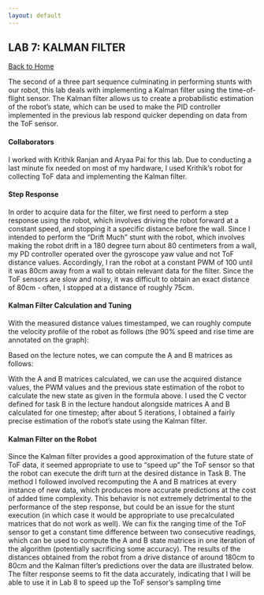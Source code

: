 ```yaml
---
layout: default
---
```


## LAB 7: KALMAN FILTER

[Back to Home](./index.html)

The second of a three part sequence culminating in performing stunts with our robot, this lab deals with implementing a Kalman filter using the time-of-flight sensor. The Kalman filter allows us to create a probabilistic estimation of the robot’s state, which can be used to make the PID controller implemented in the previous lab respond quicker depending on data from the ToF sensor.

#### Collaborators

I worked with Krithik Ranjan and Aryaa Pai for this lab. Due to conducting a last minute fix needed on most of my hardware, I used Krithik’s robot for collecting ToF data and implementing the Kalman filter.

#### Step Response

In order to acquire data for the filter, we first need to perform a step response using the robot, which involves driving the robot forward at a constant speed, and stopping it a specific distance before the wall. Since I intended to perform the “Drift Much” stunt with the robot, which involves making the robot drift in a 180 degree turn about 80 centimeters from a wall, my PD controller operated over the gyroscope yaw value and not ToF distance values. Accordingly, I ran the robot at a constant PWM of 100 until it was 80cm away from a wall to obtain relevant data for the filter. Since the ToF sensors are slow and noisy, it was difficult to obtain an exact distance of 80cm - often, I stopped at a distance of roughly 75cm.

#### Kalman Filter Calculation and Tuning

With the measured distance values timestamped, we can roughly compute the velocity profile of the robot as follows (the 90% speed and rise time are annotated on the graph):

Based on the lecture notes, we can compute the A and B matrices as follows:

With the A and B matrices calculated, we can use the acquired distance values, the PWM values and the previous state estimation of the robot to calculate the new state as given in the formula above. I used the C vector defined for task B in the lecture handout alongside matrices A and B calculated for one timestep; after about 5 iterations, I obtained a fairly precise estimation of the robot’s state using the Kalman filter.

#### Kalman Filter on the Robot

Since the Kalman filter provides a good approximation of the future state of ToF data, it seemed appropriate to use to “speed up” the ToF sensor so that the robot can execute the drift turn at the desired distance in Task B. The method I followed involved recomputing the A and B matrices at every instance of new data, which produces more accurate predictions at the cost of added time complexity. This behavior is not extremely detrimental to the performance of the step response, but could be an issue for the stunt execution (in which case it would be appropriate to use precalculated matrices that do not work as well). We can fix the ranging time of the ToF sensor to get a constant time difference between two consecutive readings, which can be used to compute the A and B state matrices in one iteration of the algorithm (potentially sacrificing some accuracy). The results of the distances obtained from the robot from a drive distance of around 180cm to 80cm and the Kalman filter’s predictions over the data are illustrated below. The filter response seems to fit the data accurately, indicating that I will be able to use it in Lab 8 to speed up the ToF sensor’s sampling time

